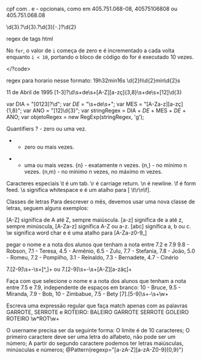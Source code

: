 cpf com . e - opcionais, como em 405.751.068-08, 40575106808 ou 405.751.068.08

\d{3}\.?\d{3}\.?\d{3}[-.]?\d{2}

regex de tags html

No <code>for</code>, o valor de <code>i</code> começa de zero e é incrementado a cada volta enquanto <code>i < 10</code>, portando o bloco de código do for é executado 10 vezes.

</?code>

regex para horario nesse formato: 19h32min16s
\d{2}h\d{2}min\d{2}s


11 de Abril de 1995
[1-3]?\d\s+de\s+[A-Z][a-zç]{3,8}\s+de\s+[12]\d{3}

var DIA  = "[0123]?\d"; 
var _DE_ = "\s+de\s+";
var MES  = "[A-Za-z][a-zç]{1,8}";
var ANO  = "[12]\d{3}";
var stringRegex = DIA + _DE_ +  MES + _DE_ + ANO;
var objetoRegex  = new RegExp(stringRegex, 'g');


Quantifiers
? - zero ou uma vez.
* - zero ou mais vezes.
+ - uma ou mais vezes.
{n} - exatamente n vezes.
{n,} - no mínimo n vezes.
{n,m} - no mínimo n vezes, no máximo m vezes.

Caracteres especiais
\t é um tab.
\r é carriage return.
\n é newline.
\f é form feed.
\s significa whitespace e é um atalho para [ \t\r\n\f].


Classes de letras
Para descrever o mês, devemos usar uma nova classe de letras, seguem alguns exemplos:

[A-Z] significa de A até Z, sempre maiúscula.
[a-z] significa de a até z, sempre minúscula,
[A-Za-z] significa A-Z ou a-z.
[abc] significa a, b ou c.
\w significa word char e é uma atalho para [A-Za-z0-9_]


pegar o nome e a nota dos alunos que tenham a nota entre 7.2 e 7.9
9.8 - Robson, 7.1 - Teresa, 4.5 - Armênio, 6.5 - Zulu, 7.7 - Stefania, 7.8 - João, 5.0 - Romeu, 7.2 - Pompilho, 3.1 - Reinaldo, 7.3 - Bernadete, 4.7 - Cinério 

7\.[2-9]\s+-\s+[^,]+ ou 7\.[2-9]\s+-\s+[A-Z][a-zãç]+


Faça com que selecione o nome e a nota dos alunos que tenham a nota entre 7.5 e 7.9, independente de espaços em branco:
10 - Bruce, 9.5 - Miranda, 7.9    - Bob, 10 - Zimbabue, 7.5 - Bety
[7]\.[5-9]\s+-\s+\w+


Escreva uma expressão regular que faça match apenas com as palavras GARROTE, SERROTE e ROTEIRO:
BALEIRO GARROTE SERROTE GOLEIRO ROTEIRO 
\w*ROT\w+


O username precisa ser da seguinte forma:
O limite é de 10 caracteres;
O primeiro caractere deve ser uma letra do alfabeto, não pode ser um número;
A partir do segundo caractere podemos ter letras maiúsculas, minúsculas e números;
@Pattern(regexp="[a-zA-Z][a-zA-Z0-9]{0,9}")